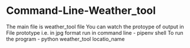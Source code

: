 # Command-Line-Weather_tool
The main file is weather_tool file
You can watch the protoype of output in File prototype i.e. in jpg format
run in command line - pipenv shell
To run the program - python weather_tool locatio_name

